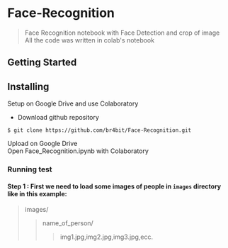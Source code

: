 # Face-Recognition
> Face Recognition notebook with Face Detection and crop of image <br>
> All the code was written in colab's notebook

## Getting Started
## Installing
Setup on Google Drive and use Colaboratory
* Download github repository
```
$ git clone https://github.com/br4bit/Face-Recognition.git
```
Upload on Google Drive <br>
Open Face_Recognition.ipynb with Colaboratory

### Running test
#### Step 1 : First we need to load some images of people in ``` images ``` directory like in this example:
> images/
>> name_of_person/
>>> img1.jpg,img2.jpg,img3.jpg,ecc.


